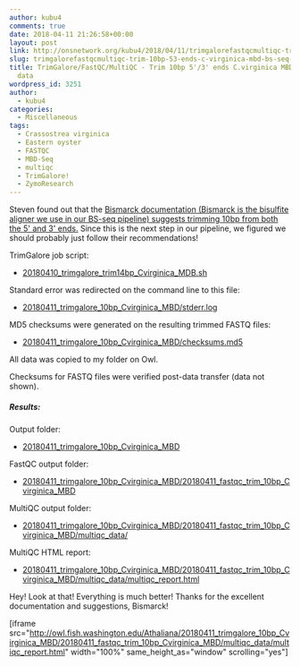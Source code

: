 ```yaml
---
author: kubu4
comments: true
date: 2018-04-11 21:26:58+00:00
layout: post
link: http://onsnetwork.org/kubu4/2018/04/11/trimgalorefastqcmultiqc-trim-10bp-53-ends-c-virginica-mbd-bs-seq-fastq-data/
slug: trimgalorefastqcmultiqc-trim-10bp-53-ends-c-virginica-mbd-bs-seq-fastq-data
title: TrimGalore/FastQC/MultiQC - Trim 10bp 5'/3' ends C.virginica MBD BS-seq FASTQ
  data
wordpress_id: 3251
author:
  - kubu4
categories:
  - Miscellaneous
tags:
  - Crassostrea virginica
  - Eastern oyster
  - FASTQC
  - MBD-Seq
  - multiqc
  - TrimGalore!
  - ZymoResearch
---
```


Steven found out that the [Bismarck documentation (Bismarck is the bisulfite aligner we use in our BS-seq pipeline) suggests trimming 10bp from both the 5' and 3' ends.](https://github.com/FelixKrueger/Bismark/tree/master/Docs#viii-notes-about-different-library-types-and-commercial-kits) Since this is the next step in our pipeline, we figured we should probably just follow their recommendations!

TrimGalore job script:





  * [20180410_trimgalore_trim14bp_Cvirginica_MDB.sh](http://owl.fish.washington.edu/Athaliana/20180411_trimgalore_10bp_Cvirginica_MBD/20180411_trimgalore_trim_10bp_Cvirginica_MBD.sh)



Standard error was redirected on the command line to this file:



  * [20180411_trimgalore_10bp_Cvirginica_MBD/stderr.log](http://owl.fish.washington.edu/Athaliana/20180411_trimgalore_10bp_Cvirginica_MBD/stderr.log)



MD5 checksums were generated on the resulting trimmed FASTQ files:



  * [20180411_trimgalore_10bp_Cvirginica_MBD/checksums.md5](http://owl.fish.washington.edu/Athaliana/20180411_trimgalore_10bp_Cvirginica_MBD/checksums.md5)



All data was copied to my folder on Owl.

Checksums for FASTQ files were verified post-data transfer (data not shown).



##### Results:



Output folder:





  * [20180411_trimgalore_10bp_Cvirginica_MBD](http://owl.fish.washington.edu/Athaliana/20180411_trimgalore_10bp_Cvirginica_MBD/)



FastQC output folder:



  * [20180411_trimgalore_10bp_Cvirginica_MBD/20180411_fastqc_trim_10bp_Cvirginica_MBD](http://owl.fish.washington.edu/Athaliana/20180411_trimgalore_10bp_Cvirginica_MBD/20180411_fastqc_trim_10bp_Cvirginica_MBD/)



MultiQC output folder:



  * [20180411_trimgalore_10bp_Cvirginica_MBD/20180411_fastqc_trim_10bp_Cvirginica_MBD/multiqc_data/](http://owl.fish.washington.edu/Athaliana/20180411_trimgalore_10bp_Cvirginica_MBD/20180411_fastqc_trim_10bp_Cvirginica_MBD/multiqc_data/)



MultiQC HTML report:



  * [20180411_trimgalore_10bp_Cvirginica_MBD/20180411_fastqc_trim_10bp_Cvirginica_MBD/multiqc_data/multiqc_report.html](http://owl.fish.washington.edu/Athaliana/20180411_trimgalore_10bp_Cvirginica_MBD/20180411_fastqc_trim_10bp_Cvirginica_MBD/multiqc_data/multiqc_report.html)



Hey! Look at that! Everything is much better! Thanks for the excellent documentation and suggestions, Bismarck!

[iframe src="http://owl.fish.washington.edu/Athaliana/20180411_trimgalore_10bp_Cvirginica_MBD/20180411_fastqc_trim_10bp_Cvirginica_MBD/multiqc_data/multiqc_report.html" width="100%" same_height_as="window" scrolling="yes"]
